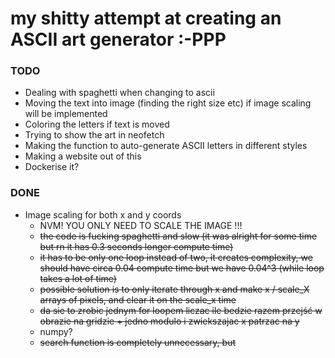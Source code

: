 # my shitty attempt at creating an ASCII art generator :-PPP

### TODO

* Dealing with spaghetti when changing to ascii
* Moving the text into image (finding the right size etc) if image scaling will be implemented
* Coloring the letters if text is moved
* Trying to show the art in neofetch
* Making the function to auto-generate ASCII letters in different styles
* Making a website out of this
* Dockerise it?

### DONE
* Image scaling for both x and y coords
  + NVM! YOU ONLY NEED TO SCALE THE IMAGE !!!
  + ~~the code is fucking spaghetti and slow (it was alright for some time but rn it has 0.3 seconds longer compute time)~~
  + ~~it has to be only one loop instead of two, it creates complexity, we should have circa 0.04 compute time but we have 0.04^3 (while loop takes a lot of time)~~
  + ~~possible solution is to only iterate through x and make x / scale_X arrays of pixels, and clear it on the scale_x time~~
  + ~~da sie to zrobic jednym for loopem liczac ile bedzie razem przejść w obrazie na gridzie + jedno modulo i zwiekszajac x patrzac na y~~ 
  + numpy?
  + ~~search function is completely unnecessary, but~~ 